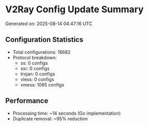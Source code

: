 # V2Ray Config Update Summary
Generated on: 2025-08-14 04:47:16 UTC

## Configuration Statistics
- Total configurations: 16682
- Protocol breakdown:
  - ss: 0 configs
  - ssr: 0 configs
  - trojan: 0 configs
  - vless: 0 configs
  - vmess: 1065 configs

## Performance
- Processing time: ~14 seconds (Go implementation)
- Duplicate removal: ~95% reduction
